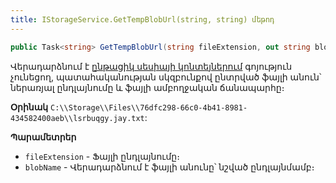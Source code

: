 ```yaml
---
title: IStorageService.GetTempBlobUrl(string, string) մեթոդ
---
```


```c#
public Task<string> GetTempBlobUrl(string fileExtension, out string blobName)
```

Վերադարձնում է [ընթացիկ սեսիայի կոնտեյներում](Container.md) գոյություն չունեցող, պատահականության սկզբունքով ընտրված ֆայլի անուն՝ ներառյալ ընդլայնումը և ֆայլի ամբողջական ճանապարհը։

**Օրինակ** `C:\\Storage\\Files\\76dfc298-66c0-4b41-8981-434582400aeb\\lsrbuqgy.jay.txt`:

**Պարամետրեր**

* `fileExtension` - Ֆայլի ընդլայնումը։
* `blobName` - Վերադարձնում է ֆայլի անունը՝ նշված ընդլայնմամբ։

<!-- ### GetTempBlobUrlAsync

```c#
public Task<string> GetTempBlobUrlAsync(string fileExtension, out string blobName)
```

Վերադարձնում է [Container](#container) հատկությամբ սահմանված ենթաթղթապանակում գոյություն չունեցող, պատահականության սկզբունքով ընտրված ֆայլի անունը՝ ներառյալ ընդլայնումը և ֆայլի ամբողջական ճանապարհը։

**Օրինակ** `C:\\Storage\\Files\\76dfc298-66c0-4b41-8981-434582400aeb\\lsrbuqgy.jay.txt`:

**Պարամետրեր**

* `fileExtension` - Ֆայլի ընդլայնումը։
* `blobName` - Վերադարձնում է ֆայլի անունը՝ նշված ընդլայնմամբ։ -->
